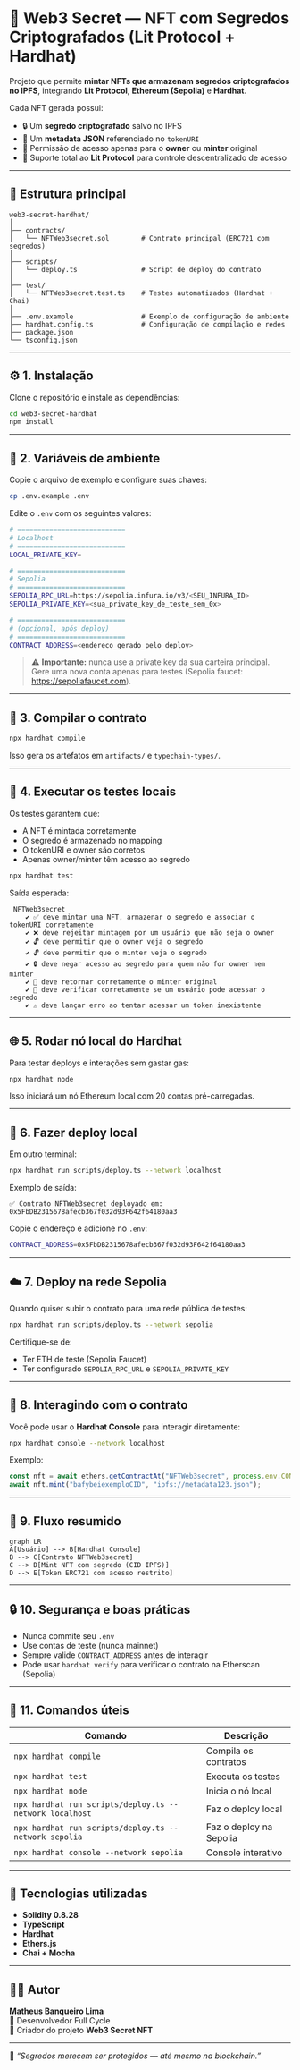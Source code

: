 # 🔐 Web3 Secret — NFT com Segredos Criptografados (Lit Protocol + Hardhat)

Projeto que permite **mintar NFTs que armazenam segredos criptografados no IPFS**, integrando **Lit Protocol**, **Ethereum (Sepolia)** e **Hardhat**.

Cada NFT gerada possui:
- 🔒 Um **segredo criptografado** salvo no IPFS  
- 🧾 Um **metadata JSON** referenciado no `tokenURI`  
- 👤 Permissão de acesso apenas para o **owner** ou **minter** original  
- 🧠 Suporte total ao **Lit Protocol** para controle descentralizado de acesso  

---

## 📁 Estrutura principal

```
web3-secret-hardhat/
│
├── contracts/
│   └── NFTWeb3secret.sol        # Contrato principal (ERC721 com segredos)
│
├── scripts/
│   └── deploy.ts                # Script de deploy do contrato
│
├── test/
│   └── NFTWeb3secret.test.ts    # Testes automatizados (Hardhat + Chai)
│
├── .env.example                 # Exemplo de configuração de ambiente
├── hardhat.config.ts            # Configuração de compilação e redes
├── package.json
└── tsconfig.json
```

---

## ⚙️ 1. Instalação

Clone o repositório e instale as dependências:

```bash
cd web3-secret-hardhat
npm install
```

---

## 🔑 2. Variáveis de ambiente

Copie o arquivo de exemplo e configure suas chaves:

```bash
cp .env.example .env
```

Edite o `.env` com os seguintes valores:

```bash
# ===========================
# Localhost
# ===========================
LOCAL_PRIVATE_KEY=

# ===========================
# Sepolia
# ===========================
SEPOLIA_RPC_URL=https://sepolia.infura.io/v3/<SEU_INFURA_ID>
SEPOLIA_PRIVATE_KEY=<sua_private_key_de_teste_sem_0x>

# ===========================
# (opcional, após deploy)
# ===========================
CONTRACT_ADDRESS=<endereco_gerado_pelo_deploy>
```

> ⚠️ **Importante:** nunca use a private key da sua carteira principal.  
> Gere uma nova conta apenas para testes (Sepolia faucet: https://sepoliafaucet.com).

---

## 🧱 3. Compilar o contrato

```bash
npx hardhat compile
```

Isso gera os artefatos em `artifacts/` e `typechain-types/`.

---

## 🧪 4. Executar os testes locais

Os testes garantem que:
- A NFT é mintada corretamente  
- O segredo é armazenado no mapping  
- O tokenURI e owner são corretos  
- Apenas owner/minter têm acesso ao segredo  

```bash
npx hardhat test
```

Saída esperada:
```
 NFTWeb3secret
    ✔ ✅ deve mintar uma NFT, armazenar o segredo e associar o tokenURI corretamente
    ✔ ❌ deve rejeitar mintagem por um usuário que não seja o owner
    ✔ 🔓 deve permitir que o owner veja o segredo
    ✔ 🔓 deve permitir que o minter veja o segredo
    ✔ 🔒 deve negar acesso ao segredo para quem não for owner nem minter
    ✔ 📜 deve retornar corretamente o minter original
    ✔ 🔎 deve verificar corretamente se um usuário pode acessar o segredo
    ✔ ⚠️ deve lançar erro ao tentar acessar um token inexistente
```

---

## 🌐 5. Rodar nó local do Hardhat

Para testar deploys e interações sem gastar gas:

```bash
npx hardhat node
```

Isso iniciará um nó Ethereum local com 20 contas pré-carregadas.

---

## 🚀 6. Fazer deploy local

Em outro terminal:

```bash
npx hardhat run scripts/deploy.ts --network localhost
```

Exemplo de saída:
```
✅ Contrato NFTWeb3secret deployado em: 0x5FbDB2315678afecb367f032d93F642f64180aa3
```

Copie o endereço e adicione no `.env`:
```bash
CONTRACT_ADDRESS=0x5FbDB2315678afecb367f032d93F642f64180aa3
```

---

## ☁️ 7. Deploy na rede Sepolia

Quando quiser subir o contrato para uma rede pública de testes:

```bash
npx hardhat run scripts/deploy.ts --network sepolia
```

Certifique-se de:
- Ter ETH de teste (Sepolia Faucet)
- Ter configurado `SEPOLIA_RPC_URL` e `SEPOLIA_PRIVATE_KEY`

---

## 🧩 8. Interagindo com o contrato

Você pode usar o **Hardhat Console** para interagir diretamente:

```bash
npx hardhat console --network localhost
```

Exemplo:

```js
const nft = await ethers.getContractAt("NFTWeb3secret", process.env.CONTRACT_ADDRESS);
await nft.mint("bafybeiexemploCID", "ipfs://metadata123.json");
```

---

## 🧠 9. Fluxo resumido

```mermaid
graph LR
A[Usuário] --> B[Hardhat Console]
B --> C[Contrato NFTWeb3secret]
C --> D[Mint NFT com segredo (CID IPFS)]
D --> E[Token ERC721 com acesso restrito]
```

---

## 🔒 10. Segurança e boas práticas

- Nunca commite seu `.env`  
- Use contas de teste (nunca mainnet)  
- Sempre valide `CONTRACT_ADDRESS` antes de interagir  
- Pode usar `hardhat verify` para verificar o contrato na Etherscan (Sepolia)

---

## 🧰 11. Comandos úteis

| Comando | Descrição |
|----------|------------|
| `npx hardhat compile` | Compila os contratos |
| `npx hardhat test` | Executa os testes |
| `npx hardhat node` | Inicia o nó local |
| `npx hardhat run scripts/deploy.ts --network localhost` | Faz o deploy local |
| `npx hardhat run scripts/deploy.ts --network sepolia` | Faz o deploy na Sepolia |
| `npx hardhat console --network sepolia` | Console interativo |

---

## 🧠 Tecnologias utilizadas

- **Solidity 0.8.28**
- **TypeScript**
- **Hardhat**
- **Ethers.js**
- **Chai + Mocha**

---

## 👨‍💻 Autor

**Matheus Banqueiro Lima**  
💼 Desenvolvedor Full Cycle  
🚀 Criador do projeto **Web3 Secret NFT**

---

💬 _“Segredos merecem ser protegidos — até mesmo na blockchain.”_
